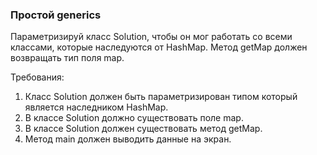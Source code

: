 
### Простой generics

Параметризируй класс Solution, чтобы он мог работать со всеми классами, которые наследуются от HashMap.
Метод getMap должен возвращать тип поля map.


Требования:
1.	Класс Solution должен быть параметризирован типом который является наследником HashMap.
2.	В классе Solution должно существовать поле map.
3.	В классе Solution должен существовать метод getMap.
4.	Метод main должен выводить данные на экран.


